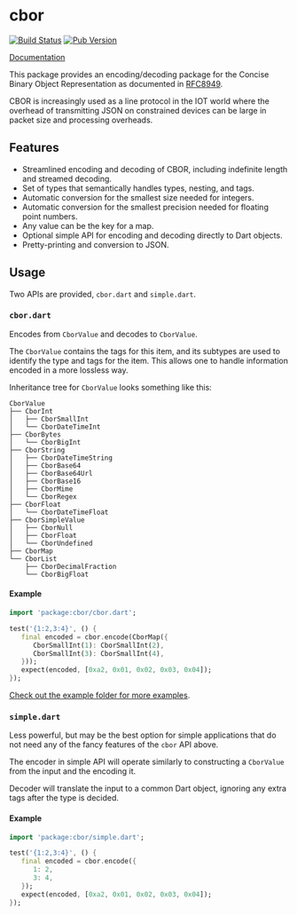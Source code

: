 # cbor 

[![Build Status](https://travis-ci.org/shamblett/cbor.svg?branch=master)](https://travis-ci.org/shamblett/cbor)
[![Pub Version](https://shields.io/pub/v/cbor)](https://pub.dev/packages/cbor)

[Documentation](https://pub.dev/documentation/cbor/latest/)

This package provides an encoding/decoding package for the Concise Binary Object
Representation as documented in [RFC8949](https://www.rfc-editor.org/rfc/rfc8949.html).

CBOR is increasingly used as a line protocol in the IOT world where the overhead
of transmitting JSON on constrained devices can be large in packet size and
processing overheads.

## Features

* Streamlined encoding and decoding of CBOR, including indefinite length and
  streamed decoding.
* Set of types that semantically handles types, nesting, and tags.
* Automatic conversion for the smallest size needed for integers.
* Automatic conversion for the smallest precision needed for floating point
  numbers.
* Any value can be the key for a map.
* Optional simple API for encoding and decoding directly to Dart objects.
* Pretty-printing and conversion to JSON.

## Usage

Two APIs are provided, `cbor.dart` and `simple.dart`.

### `cbor.dart`

Encodes from `CborValue` and decodes to `CborValue`.

The `CborValue` contains the tags for this item, and its subtypes are used to
identify the type and tags for the item. This allows one to handle information
encoded in a more lossless way.

Inheritance tree for `CborValue` looks something like this:

```
CborValue
├── CborInt
│   ├── CborSmallInt
│   └── CborDateTimeInt
├── CborBytes
│   └── CborBigInt
├── CborString
│   ├── CborDateTimeString
│   ├── CborBase64
│   ├── CborBase64Url
│   ├── CborBase16
│   ├── CborMime
│   └── CborRegex
├── CborFloat
│   └── CborDateTimeFloat
├── CborSimpleValue
│   ├── CborNull
│   ├── CborFloat
│   └── CborUndefined
├── CborMap
└── CborList
    ├── CborDecimalFraction
    └── CborBigFloat
```

#### Example

```dart
import 'package:cbor/cbor.dart';

test('{1:2,3:4}', () {
   final encoded = cbor.encode(CborMap({
      CborSmallInt(1): CborSmallInt(2),
      CborSmallInt(3): CborSmallInt(4),
   }));
   expect(encoded, [0xa2, 0x01, 0x02, 0x03, 0x04]);
});
```

[Check out the example folder for more examples](https://github.com/shamblett/cbor/tree/master/example).

### `simple.dart`

Less powerful, but may be the best option for simple applications that do not
need any of the fancy features of the `cbor` API above.

The encoder in simple API will operate similarly to constructing a `CborValue`
from the input and the encoding it.

Decoder will translate the input to a common Dart object, ignoring any extra
tags after the type is decided.

#### Example

```dart
import 'package:cbor/simple.dart';

test('{1:2,3:4}', () {
   final encoded = cbor.encode({
      1: 2,
      3: 4,
   });
   expect(encoded, [0xa2, 0x01, 0x02, 0x03, 0x04]);
});
```
